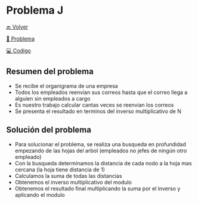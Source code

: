 # Problema J

[ 🔙 Volver ](../)

[ 📄 Problema](../J/J.pdf) 

[ 💻 Codigo](../J/J.java)

## Resumen del problema

- Se recibe el organigrama de una empresa
- Todos los empleados reenvian sus correos hasta que el correo llega a alguien sin empleados a cargo
- Es nuestro trabajo calcular cantas veces se reenvian los correos
- Se presenta el resultado en terminos del inverso multiplicativo de N

## Solución del problema

- Para solucionar el problema, se realiza una busqueda en profundidad empezando de las hojas del arbol (empleados no jefes de ningún otro empleado)
- Con la busqueda determinamos la distancia de cada nodo a la hoja mas cercana (la hoja tiene distancia de 1)
- Calculamos la suma de todas las distancias
- Obtenemos el inverso multiplicativo del modulo
- Obtenemos el resultado final multiplicando la suma por el inverso y aplicando el modulo